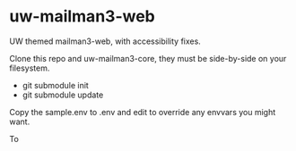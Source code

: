 # uw-mailman3-web
UW themed mailman3-web, with accessibility fixes.

Clone this repo and uw-mailman3-core, they must be side-by-side on your filesystem.

* git submodule init
* git submodule update

Copy the sample.env to .env and edit to override any envvars you might want.

To 
